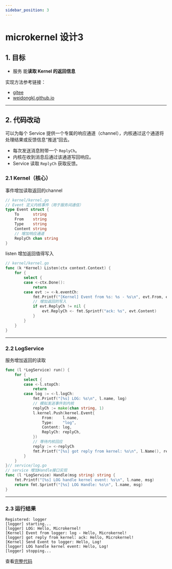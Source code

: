 ```yaml
---
sidebar_position: 3
---
```

# microkernel 设计3

## 1. 目标

- 服务 能**读取 Kernel 的返回信息**

实现方法参考链接：

- [gitee](https://gitee.com/weidongkl/weidongkl.github.io/blob/master/docs/note/golang/design/multi_goroutine.md)
- [weidongkl.github.io](https://weidongkl.github.io/docs/note/golang/design/multi_goroutine/)

---

## 2. 代码改动

可以为每个 Service 提供一个专属的响应通道（channel），内核通过这个通道将处理结果或反馈信息“推送”回去。

- 每次发送消息附带一个 `ReplyCh`。
- 内核在收到消息后通过该通道写回响应。
- Service 读取 `ReplyCh` 获取反馈。

### 2.1 Kernel（核心）

事件增加读取返回的channel

```go
// kernel/kernel.go
// Event 定义内核事件（用于服务间通信）
type Event struct {
	To      string
	From    string
	Type    string
	Content string
	// 增加响应通道
	ReplyCh chan string
}
```

listen 增加返回值得写入

```go
// kernel/kernel.go
func (k *Kernel) Listen(ctx context.Context) {
	for {
		select {
		case <-ctx.Done():
			return
		case evt := <-k.eventCh:
			fmt.Printf("[Kernel] Event from %s: %s - %s\n", evt.From, evt.Type, evt.Content)
            // 增加返回的写入
			if evt.ReplyCh != nil {
				evt.ReplyCh <- fmt.Sprintf("ack: %s", evt.Content)
			}
		}
	}
}
```



---

### 2.2 LogService 

服务增加返回的读取

```go
func (l *LogService) run() {
	for {
		select {
		case <-l.stopCh:
			return
		case log := <-l.logCh:
			fmt.Printf("[%s] LOG: %s\n", l.name, log)
			// 模拟发送事件到内核
			replyCh := make(chan string, 1)
			l.kernel.Push(kernel.Event{
				From:    l.name,
				Type:    "log",
				Content: log,
				ReplyCh: replyCh,
			})
			// 等待内核回应
			reply := <-replyCh
			fmt.Printf("[%s] got reply from kernel: %s\n", l.Name(), reply)
		}
	}
}// service/log.go
// service 增加Handle接口实现
func (l *LogService) Handle(msg string) string {
	fmt.Printf("[%s] LOG handle kernel event: %s\n", l.name, msg)
	return fmt.Sprintf("[%s] LOG Handle: %s\n", l.name, msg)
}
```

---

### 2.3 运行结果
```
Registered: logger
[logger] starting...
[logger] LOG: Hello, Microkernel!
[Kernel] Event from logger: log - Hello, Microkernel!
[logger] got reply from kernel: ack: Hello, Microkernel!
[Kernel] Send Event to logger: Hello, Log!
[logger] LOG handle kernel event: Hello, Log!
[logger] stopping...
```

查看[完整代码](https://gitee.com/weidongkl/weidongkl.github.io/blob/master/docs/note/golang/design/microkernel/microkernel3)

